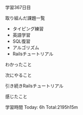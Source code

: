 学習367日目

取り組んだ課題一覧

- タイピング練習
- 英語学習
- SQL復習
- アルゴリズム
- Railsチュートリアル

わかったこと

次にやること

引き続きRailsチュートリアル

感じたこと

学習時間 Today: 6h Total:2195h15m